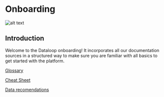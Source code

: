 # Onboarding

![alt text](https://dataloop.ai/wp-content/uploads/2020/03/logo.svg)

## Introduction

Welcome to the Dataloop onboarding!
It incorporates all our documentation sources in a structured way to make sure you are familiar with all basics to get started with the platform. 

[Glossary](../docs_build/glossary/glossary.md)

[Cheat Sheet](https://dataloop.ai/docs/sdk-cheatsheet)

[Data recomendations](https://dataloop.ai/docs/platform-recommended)










